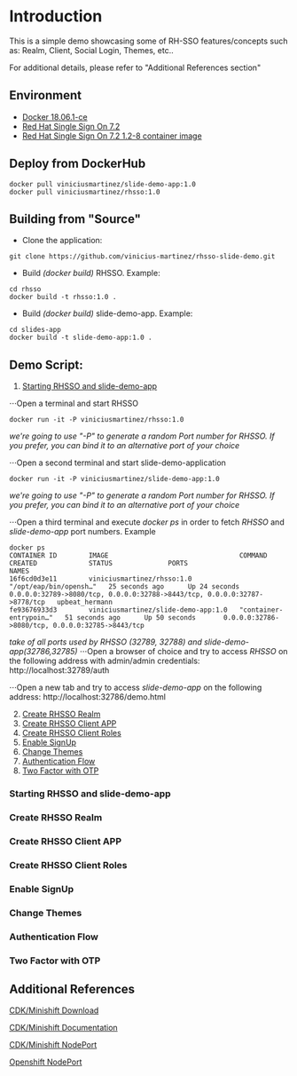 # Introduction

This is a simple demo showcasing some of RH-SSO features/concepts such as: Realm, Client, Social Login, Themes, etc..

For additional details, please refer to "Additional References section"

## Environment

- [Docker 18.06.1-ce](https://docs.docker.com/install/)
- [Red Hat Single Sign On 7.2](https://access.redhat.com/documentation/en-us/red_hat_single_sign-on/7.2/)
- [Red Hat Single Sign On 7.2 1.2-8 container image](https://access.redhat.com/containers/?tab=security#/registry.access.redhat.com/redhat-sso-7/sso72-openshift/images/1.2-8.1539812404)

## Deploy from DockerHub
```
docker pull viniciusmartinez/slide-demo-app:1.0
docker pull viniciusmartinez/rhsso:1.0
```
## Building from "Source"

- Clone the application:
```
git clone https://github.com/vinicius-martinez/rhsso-slide-demo.git
```
- Build *(docker build)* RHSSO. Example:
```
cd rhsso
docker build -t rhsso:1.0 .
```
- Build *(docker build)* slide-demo-app. Example:
```
cd slides-app
docker build -t slide-demo-app:1.0 .
```

## Demo Script:

1. [Starting RHSSO and slide-demo-app](#demo-step-1)

⋅⋅⋅Open a terminal and start RHSSO
```
docker run -it -P viniciusmartinez/rhsso:1.0
```
*we're going to use "-P" to generate a random Port number for RHSSO. If you prefer, you can bind it to an alternative port of your choice*

⋅⋅⋅Open a second terminal and start slide-demo-application
```
docker run -it -P viniciusmartinez/slide-demo-app:1.0
```
*we're going to use "-P" to generate a random Port number for RHSSO. If you prefer, you can bind it to an alternative port of your choice*

⋅⋅⋅Open a third terminal and execute *docker ps* in order to fetch *RHSSO* and *slide-demo-app* port numbers. Example
```
docker ps
CONTAINER ID        IMAGE                                 COMMAND                  CREATED             STATUS              PORTS                                                                       NAMES
16f6cd0d3e11        viniciusmartinez/rhsso:1.0            "/opt/eap/bin/opensh…"   25 seconds ago      Up 24 seconds       0.0.0.0:32789->8080/tcp, 0.0.0.0:32788->8443/tcp, 0.0.0.0:32787->8778/tcp   upbeat_hermann
fe93676933d3        viniciusmartinez/slide-demo-app:1.0   "container-entrypoin…"   51 seconds ago      Up 50 seconds       0.0.0.0:32786->8080/tcp, 0.0.0.0:32785->8443/tcp
```
*take of all ports used by RHSSO (32789, 32788) and slide-demo-app(32786,32785)*
⋅⋅⋅Open a browser of choice and try to access *RHSSO* on the following address with admin/admin credentials: http://localhost:32789/auth

⋅⋅⋅Open a new tab and try to access *slide-demo-app* on the following address: http://localhost:32786/demo.html

2. [Create RHSSO Realm](#demo-step-2)
3. [Create RHSSO Client APP](#demo-step-3)
4. [Create RHSSO Client Roles](#demo-step-4)
5. [Enable SignUp](#demo-step-5)
6. [Change Themes](#demo-step-6)
7. [Authentication Flow](#demo-step-7)
8. [Two Factor with OTP](#demo-step-8)

### Starting RHSSO and slide-demo-app <a name="demo-step-1"></a>
### Create RHSSO Realm <a name="demo-step-2"></a>
### Create RHSSO Client APP <a name="demo-step-3"></a>
### Create RHSSO Client Roles <a name="demo-step-4"></a>
### Enable SignUp <a name="demo-step-5"></a>
### Change Themes <a name="demo-step-6"></a>
### Authentication Flow <a name="demo-step-7"></a>
### Two Factor with OTP <a name="demo-step-8"></a>

## Additional References

[CDK/Minishift Download](https://developers.redhat.com/products/cdk/download/)

[CDK/Minishift Documentation](https://developers.redhat.com/products/cdk/docs-and-apis/)

[CDK/Minishift NodePort](https://access.redhat.com/documentation/en-us/red_hat_container_development_kit/3.6/html-single/getting_started_guide/#nodeport-services)

[Openshift NodePort](https://docs.openshift.com/container-platform/3.10/dev_guide/expose_service/expose_internal_ip_nodeport.html)
